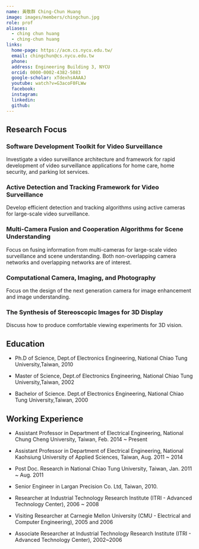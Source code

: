 ```yaml
---
name: 黃敬群 Ching-Chun Huang 
image: images/members/chingchun.jpg  
role: prof
aliases:
  - ching chun huang
  - ching-chun huang
links:
  home-page: https://acm.cs.nycu.edu.tw/
  email: chingchun@cs.nycu.edu.tw
  phone: 
  address: Engineering Building 3, NYCU
  orcid: 0000-0002-4382-5083
  google-scholar: xTdexhsAAAAJ
  youtube: watch?v=G3acoF0FLWw
  facebook:
  instagram:
  linkedin:
  github:
---
```


## Research Focus

### Software Development Toolkit for Video Surveillance
Investigate a video surveillance architecture and framework for rapid development of video surveillance applications for home care, home security, and parking lot services.

### Active Detection and Tracking Framework  for Video Surveillance
Develop efficient detection and tracking algorithms using active cameras for large-scale video surveillance.

### Multi-Camera Fusion and Cooperation Algorithms for Scene Understanding
Focus on fusing information from multi-cameras for large-scale video surveillance and scene understanding. Both non-overlapping camera networks and overlapping networks are of interest.

### Computational Camera, Imaging, and Photography
Focus on the design of the next generation camera for image enhancement and image understanding.

### The Synthesis of Stereoscopic Images for 3D Display
Discuss how to produce comfortable viewing experiments for 3D vision.

## Education

- Ph.D of Science, Dept.of Electronics Engineering, National Chiao Tung University,Taiwan, 2010 

- Master of Science, Dept.of Electronics Engineering, National Chiao Tung University,Taiwan, 2002 

- Bachelor of Science. Dept.of Electronics Engineering, National Chiao Tung University,Taiwan, 2000

## Working Experience

- Assistant Professor in Department of Electrical Engineering, National Chung Cheng University, Taiwan, Feb. 2014 ~ Present 

- Assistant Professor in Department of Electrical Engineering, National Kaohsiung University of Applied Sciences, Taiwan, Aug. 2011 ~ 2014 

- Post Doc. Research in National Chiao Tung University, Taiwan, Jan. 2011 ~ Aug. 2011 

- Senior Engineer in Largan Precision Co. Ltd, Taiwan, 2010. 

- Researcher at Industrial Technology Research Institute (ITRI - Advanced Technology Center), 2006 ~ 2008 

- Visiting Researcher at Carnegie Mellon University (CMU - Electrical and Computer Engineering), 2005 and 2006 

- Associate Researcher at Industrial Technology Research Institute (ITRI - Advanced Technology Center), 2002~2006